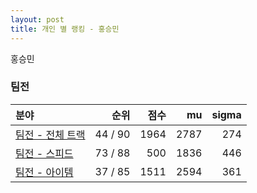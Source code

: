 ```yaml
---
layout: post
title: 개인 별 랭킹 - 홍승민
---
```


홍승민


### 팀전

| 분야 | 순위 | 점수 | mu | sigma |
|:---|---:|---:|---:|---:|
| [팀전 - 전체 트랙](../team-full) | 44 / 90 | 1964 | 2787 | 274 |
| [팀전 - 스피드](../team-speed) | 73 / 88 | 500 | 1836 | 446 |
| [팀전 - 아이템](../team-item) | 37 / 85 | 1511 | 2594 | 361 |
